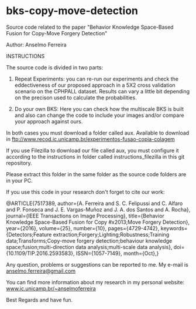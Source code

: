 # bks-copy-move-detection
Source code related to the paper "Behavior Knowledge Space-Based Fusion for Copy-Move Forgery Detection"

Author: Anselmo Ferreira

INSTRUCTIONS

The source code is divided in two parts:

1. Repeat Experiments: you can re-run our experiments and check the eddectiveness of our proposed approach in a 5X2 cross validation scenario on the CPHPALL dataset. Results can vary a little bit depending on the precison used to calculate the probabilities.

2. Do your own BKS: Here you can check how the multiscale BKS is built and also can change the code to include your images and/or compare your approach against ours.

In both cases you must download a folder called aux. Available to download in ftp://www.recod.ic.unicamp.br/experimentos-fusao-copia-colagem

If you use Filezilla to download our file called aux, you must configure it according to the instructions in folder called instructions_filezilla in this git repository.

Please extract this folder in the same folder as the source code folders are in your PC.

If you use this code in your research don't forget to cite our work:

@ARTICLE{7517389, 
author={A. Ferreira and S. C. Felipussi and C. Alfaro and P. Fonseca and J. E. Vargas-Muñoz and J. A. dos Santos and A. Rocha}, 
journal={IEEE Transactions on Image Processing}, 
title={Behavior Knowledge Space-Based Fusion for Copy #x2013;Move Forgery Detection}, 
year={2016}, 
volume={25}, 
number={10}, 
pages={4729-4742}, 
keywords={Detectors;Feature extraction;Forgery;Lighting;Robustness;Training data;Transforms;Copy-move forgery detection;behaviour knowledge space;fusion;multi-direction data analysis;multi-scale data analysis}, 
doi={10.1109/TIP.2016.2593583}, 
ISSN={1057-7149}, 
month={Oct},}


Any question, problems or suggestions can be reported to me. My e-mail is anselmo.ferreira@gmail.com

You can find more information about my research in my personal website: www.ic.unicamp.br/~anselmoferreira

Best Regards and have fun.




